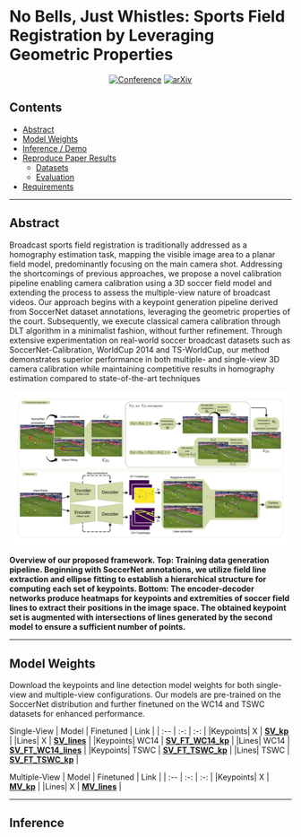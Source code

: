 # No Bells, Just Whistles: Sports Field Registration by Leveraging Geometric Properties

<div align="center">

[![Conference](https://img.shields.io/badge/CVPR-2024-6b8bc7.svg?style=for-the-badge)](https://openaccess.thecvf.com/content/CVPR2024W/CVsports/html/Gutierrez-Perez_No_Bells_Just_Whistles_Sports_Field_Registration_by_Leveraging_Geometric_CVPRW_2024_paper.html)
[![arXiv](https://img.shields.io/badge/arXiv-2207.11709-b31b1b.svg?style=for-the-badge)](https://arxiv.org/abs/2404.08401)

</div>

## Contents
- [Abstract](#abstract)
- [Model Weights](#model_weights)
- [Inference / Demo](#inference)
- [Reproduce Paper Results](#reproduce-paper-results)
    - [Datasets](#datasets)
    - [Evaluation](#evaluation)
- [Requirements](#requirements)

<hr>  


## Abstract
Broadcast sports field registration is traditionally addressed as a homography estimation task, mapping the visible image area to a planar field model, predominantly focusing on the main camera shot. Addressing the shortcomings of previous approaches, we propose a novel calibration pipeline enabling camera calibration using a 3D soccer field model and extending the process to assess the multiple-view nature of broadcast videos. Our approach begins with a keypoint generation pipeline derived from SoccerNet dataset annotations, leveraging the geometric properties of the court. Subsequently, we execute classical camera calibration through DLT algorithm in a minimalist fashion, without further refinement. Through extensive experimentation on real-world soccer broadcast datasets such as SoccerNet-Calibration, WorldCup 2014 and TS-WorldCup, our method demonstrates superior performance in both multiple- and single-view 3D camera calibration while maintaining competitive results in homography estimation compared to state-of-the-art techniques
<p align="center"><img src=figures/Pipeline_r.png></p>
<strong>Overview of our proposed framework. Top: Training data generation pipeline. Beginning with SoccerNet annotations,
we utilize field line extraction and ellipse fitting to establish a hierarchical structure for computing each set of keypoints. Bottom: The
encoder-decoder networks produce heatmaps for keypoints and extremities of soccer field lines to extract their positions in the image space.
The obtained keypoint set is augmented with intersections of lines generated by the second model to ensure a sufficient number of points.</strong>

<hr>  

## Model Weights
Download the keypoints and line detection model weights for both single-view and multiple-view configurations. Our models are pre-trained on the SoccerNet distribution and further finetuned on the WC14 and TSWC datasets for enhanced performance.

Single-View
| Model | Finetuned | Link |
| :-- | :-: | :-: |
|Keypoints| X | [**SV_kp**](https://github.com/mguti97/No-Bells-Just-Whistles/releases/download/v1.0.0/SV_kp) |
|Lines| X | [**SV_lines**](https://github.com/mguti97/No-Bells-Just-Whistles/releases/download/v1.0.0/SV_lines) |
|Keypoints| WC14 | [**SV_FT_WC14_kp**](https://github.com/mguti97/No-Bells-Just-Whistles/releases/download/v1.0.0/SV_FT_WC14_kp) |
|Lines| WC14 | [**SV_FT_WC14_lines**](https://github.com/mguti97/No-Bells-Just-Whistles/releases/download/v1.0.0/SV_FT_WC14_lines) |
|Keypoints| TSWC | [**SV_FT_TSWC_kp**](https://github.com/mguti97/No-Bells-Just-Whistles/releases/download/v1.0.0/SV_FT_TSWC_kp) |
|Lines| TSWC | [**SV_FT_TSWC_kp**](https://github.com/mguti97/No-Bells-Just-Whistles/releases/download/v1.0.0/SV_FT_TSWC_lines) |

Multiple-View
| Model | Finetuned | Link |
| :-- | :-: | :-: |
|Keypoints| X | [**MV_kp**](https://github.com/mguti97/No-Bells-Just-Whistles/releases/download/v1.0.0/MV_kp) |
|Lines| X | [**MV_lines**](https://github.com/mguti97/No-Bells-Just-Whistles/releases/download/v1.0.0/MV_lines) |

<hr>

## Inference

